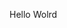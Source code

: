 Hello Wolrd




















































































































































































































































































































































































































































































































































































































































































































































































































































































































































































































































































































































































































































































































































































































































































































































































































































































































































































































































































































































































































































































































































































































































































































































































































































































































































































































































































































































































































































































































































































































































































































































































































































































































































































































































































































































































































































































































































































































































































































































































































































































































































